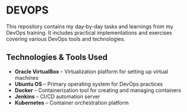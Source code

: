 # DEVOPS
This repository contains my day-by-day tasks and learnings from my DevOps training. It includes practical implementations and exercises covering various DevOps tools and technologies. 

## Technologies & Tools Used  
- **Oracle VirtualBox** – Virtualization platform for setting up virtual machines
- **Ubuntu OS** – Primary operating system for DevOps practices
- **Docker** – Containerization tool for creating and managing containers
- **Jenkins** – CI/CD automation server
- **Kubernetes** – Container orchestration platform

